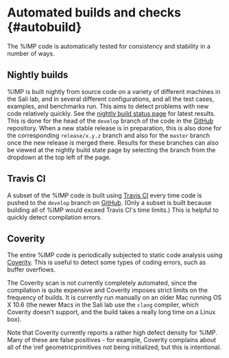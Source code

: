 Automated builds and checks {#autobuild}
===========================

The %IMP code is automatically tested for consistency and stability in a number
of ways.

## Nightly builds

%IMP is built nightly from source code on a variety of different machines
in the Sali lab, and in several different configurations, and all the test
cases, examples, and benchmarks run. This aims to detect problems with new
code relatively quickly. See the
[nightly build status page](https://integrativemodeling.org/nightly/results/)
for latest results. This is done for the head of the `develop` branch of the
code in the [GitHub](https://github.com/salilab/imp) repository. When a new
stable release is in preparation, this is also done for the corresponding
`release/x.y.z` branch and also for the `master` branch once the new release
is merged there. Results for these branches can also be viewed at the nightly
build state page by selecting the branch from the dropdown at the top left
of the page.

## Travis CI

A subset of the %IMP code is built using
[Travis CI](https://travis-ci.org/salilab/imp) every time code is pushed to
the `develop` branch on [GitHub](https://github.com/salilab/imp). (Only a subset
is built because building all of %IMP would exceed Travis CI's time limits.)
This is helpful to quickly detect compilation errors.

## Coverity

The entire %IMP code is periodically subjected to static code analysis
using [Coverity](https://scan.coverity.com/projects/salilab-imp). This is
useful to detect some types of coding errors, such as buffer overflows.

The Coverity scan is not currently completely automated, since the compilation
is quite expensive and Coverity imposes strict limits on the frequency of
builds. It is currently run manually on an older Mac running OS X 10.6 (the
newer Macs in the Sali lab use the `clang` compiler, which Coverity doesn't
support, and the build takes a really long time on a Linux box).

Note that Coverity currently reports a rather high defect density for %IMP.
Many of these are false positives - for example, Coverity complains about
all of the \ref geometricprimitives not being initialized, but this is
intentional.
